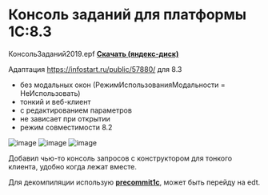 # Консоль заданий для платформы 1С:8.3 

КонсольЗаданий2019.epf __[Скачать (яндекс-диск)](https://yadi.sk/d/NaUFkD7DRy5RBg)__

Адаптация https://infostart.ru/public/57880/ для 8.3 
* без модальных окон (РежимИспользованияМодальности = НеИспользовать)
* тонкий и веб-клиент
* с редактированием параметров
* не зависает при открытии
* режим совместимости 8.2

![image](https://user-images.githubusercontent.com/2604430/45483322-d3aca400-b77a-11e8-83be-dfdfb87891e9.png)
![image](https://user-images.githubusercontent.com/2604430/45608240-00fb9980-ba7c-11e8-979b-5e3b40f91e04.png)
![image](https://user-images.githubusercontent.com/2604430/47908433-2cb9ce00-dec8-11e8-8e67-54d4e7510550.png)

Добавил чью-то консоль запросов с конструктором для тонкого клиента, удобно когда лежат вместе.

Для декомпиляции использую __[precommit1c](https://github.com/xDrivenDevelopment/precommit1c)__, может быть перейду на edt.
